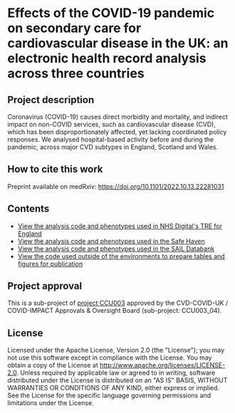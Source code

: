 # Effects of the COVID-19 pandemic on secondary care for cardiovascular disease in the UK: an electronic health record analysis across three countries

## Project description

Coronavirus (COVID-19) causes direct morbidity and mortality, and indirect impact on non-COVID services, such as cardiovascular disease (CVD), which has been disproportionately affected, yet lacking coordinated policy responses. We analysed hospital-based activity before and during the pandemic, across major CVD subtypes in England, Scotland and Wales.

## How to cite this work
Preprint available on medRxiv: https://doi.org/10.1101/2022.10.13.22281031

## Contents

* [View the analysis code and phenotypes used in NHS Digital's TRE for England](https://github.com/BHFDSC/CCU003_04/tree/main/england)
* [View the analysis code and phenotypes used in the Safe Haven](https://github.com/BHFDSC/CCU003_04/tree/main/scotland)
* [View the analysis code and phenotypes used in the SAIL Databank](https://github.com/BHFDSC/CCU003_04/tree/main/wales)
* [View the code used outside of the environments to prepare tables and figures for publication](https://github.com/BHFDSC/CCU003_04/tree/main/outside)

## Project approval

This is a sub-project of [project CCU003](https://github.com/BHFDSC/CCU003) approved by the CVD-COVID-UK / COVID-IMPACT Approvals & Oversight Board (sub-project: CCU003_04).

## License

Licensed under the Apache License, Version 2.0 (the "License"); you may not use this software except in compliance with the License. You may obtain a copy of the License at http://www.apache.org/licenses/LICENSE-2.0. Unless required by applicable law or agreed to in writing, software distributed under the License is distributed on an "AS IS" BASIS, WITHOUT WARRANTIES OR CONDITIONS OF ANY KIND, either express or implied. See the License for the specific language governing permissions and limitations under the License.

